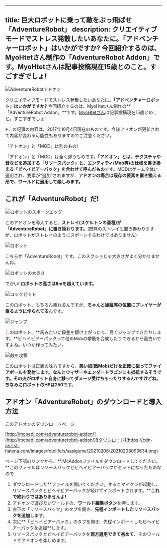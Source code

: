 
---
title: 巨大ロボットに乗って敵をぶっ飛ばせ「AdventureRobot」
description: クリエイティブモードでストレス発散したいあなたに。「アドベンチャーロボット」はいかがですか? 今回紹介するのは、MyoHtetさん制作の「AdventureRobot Addon」です。MyoHtetさんは記事投稿現在15歳とのこと。すごすぎでしょ!
---

![AdventureRobotアドオン](https://cdn-ak.f.st-hatena.com/images/fotolife/s/sasigume/20210208/20210208123459.png)

クリエイティブモードでストレス発散したいあなたに。**「アドベンチャーロボット」はいかがですか?** 今回紹介するのは、MyoHtetさん制作の**「AdventureRobot Addon」**です。[MyoHtetさん](https://twitter.com/bmheades)は記事投稿現在15歳とのこと。すごすぎでしょ!

※この記事の内容は、2017年10月4日現在のものです。今後アドオンが更新されて内容が変わる可能性もありますのでご注意ください。

「アドオン」と「MOD」は別のもの!

「アドオン」と「MOD」は全く違うものです。**「アドオン」とは、テクスチャや音などを追加する「リソースパック」と、エンティティ(Mob等)の仕様を書き換える「ビヘイビアーパック」を合わせて呼んだもの**です。MODはゲーム全体に適用され、要素が”追加”されますが、**アドオンの場合は既存の要素を置き換える形で、ワールドに適用して楽しみます。**

## これが「AdventureRobot」だ!

![ロボットのスポーンエッグ](https://cdn-ak.f.st-hatena.com/images/fotolife/s/sasigume/20210208/20210208093626.png)

このアドオンを導入すると、**ストレイ(スケルトンの亜種)が「AdventureRobot」に置き換わります。**(既存のストレイも置き換わりますが、ロボットがストレイのようにスポーンするわけではありません)

![ロボット](https://cdn-ak.f.st-hatena.com/images/fotolife/s/sasigume/20210208/20210208114205.jpg)

こちらが「AdventureRobot」です。このスクショじゃ大きさがよく分かりませんね。

![ロボットの大きさ](https://cdn-ak.f.st-hatena.com/images/fotolife/s/sasigume/20210208/20210208093631.png)

でかい! **ロボットの高さは8mを超えています。**

![コックピット](https://cdn-ak.f.st-hatena.com/images/fotolife/s/sasigume/20210208/20210208114211.jpg)

このロボット、もちろん乗れるんですが、**ちゃんと操縦席の位置にプレイヤーが乗るように作られてる**んです。

![ジャンプ](https://cdn-ak.f.st-hatena.com/images/fotolife/s/sasigume/20210208/20210208114215.jpg)

このロボット、**馬みたいに段差を駆け上がったり、高くジャンプできたりします。**ビヘイビアーパックって他のMobの挙動を合成したりできるから面白いですよね。いつか作ってみたい。

![敵を攻撃](https://cdn-ak.f.st-hatena.com/images/fotolife/s/sasigume/20210208/20210208114208.jpg)

このロボットは正義の味方ですから、**悪い奴(敵Mob)だけを正確に狙ってファイアボールを発射します。なんとウィザーやエンダードラゴンにも抵抗するそうです。**その火がロボット自身に移ってダメージ受けちゃったりするんですけどね。ちなみに**ロボットのHPは250**です。

## アドオン「AdventureRobot」のダウンロードと導入方法

このアドオンのダウンロードページ

[http://mcpedl.com/adventurerobot-addon/](http://mcpedl.com/adventurerobot-addon/)![ダウンロード](https://cdn-ak.f.st-hatena.com/images/fotolife/s/sasigume/20210208/20210208093634.png)

ページ下部のリンクから、**.McAddonファイルをダウンロードしてください。**このファイルはリソースパックとビヘイビアーパックがセットになったものなので

1.  ダウンロードした**ファイルを開いてください。するとマイクラが起動し、リソースパックとビヘイビアーパックが続けてインポートされます。****これで終わりではありませんよ!**
2.  アドオンで遊びたいワールドの、**ワールド編集ボタン**を押します。
3.  左下の「リソースパック」のタブを開き、**先程インポートしたリソースパックを追加**します。
4.  次に**「ビヘイビアーパック」のタブを開き、先程インポートしたビヘイビアーパックを追加**します。
5.  リソースパックとビヘイビアーパックを**両方適用できて初めて**、そのワールドでアドオンを楽しめます。
